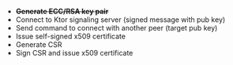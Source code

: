 - ~~**Generate ECC/RSA key pair**~~
- Connect to Ktor signaling server (signed message with pub key)
- Send command to connect with another peer (target pub key)
- Issue self-signed x509 certificate
- Generate CSR
- Sign CSR and issue x509 certificate
